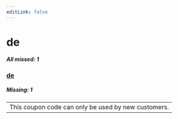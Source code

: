 ```yaml
---
editLink: false
---
```


# de

##### All missed: 1


### [de](https://github.com/Laravel-Lang/lang/blob/main/locales/de/de.json)

##### Missing: 1

<table >
<tr><td align="left" >
This coupon code can only be used by new customers.
</td>
</tr>

</table>


